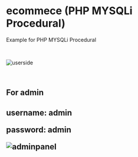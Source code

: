 # ecommece (PHP MYSQLi Procedural)


Example for PHP MYSQLi Procedural

<br>

![userside](https://user-images.githubusercontent.com/30021708/192540844-6b2b5c0b-6018-48eb-94ed-7fea27cda8b0.PNG)

<br>

<h2> For admin <h2>
<p> username: admin </p> <p>password: admin </p>

![adminpanel](https://user-images.githubusercontent.com/30021708/192540859-92767ca5-b0aa-4271-9280-a4c23c3e11f2.PNG)


